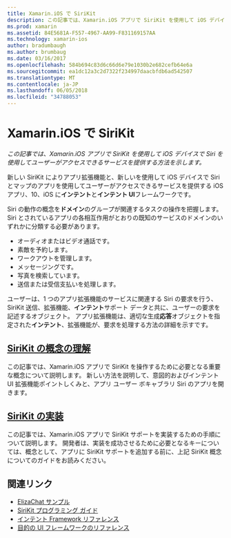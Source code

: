 ```yaml
---
title: Xamarin.iOS で SiriKit
description: この記事では、Xamarin.iOS アプリで SiriKit を使用して iOS デバイスで Siri を使用してユーザーがアクセスできるサービスを提供する方法を示します。
ms.prod: xamarin
ms.assetid: 84E5681A-F557-4967-AA99-F831169157AA
ms.technology: xamarin-ios
author: bradumbaugh
ms.author: brumbaug
ms.date: 03/16/2017
ms.openlocfilehash: 584b694c83d6c66d6e79e1030b2e682cefb64e6a
ms.sourcegitcommit: ea1dc12a3c2d7322f234997daacbfdb6ad542507
ms.translationtype: MT
ms.contentlocale: ja-JP
ms.lasthandoff: 06/05/2018
ms.locfileid: "34788053"
---
```

# <a name="sirikit-in-xamarinios"></a>Xamarin.iOS で SiriKit

_この記事では、Xamarin.iOS アプリで SiriKit を使用して iOS デバイスで Siri を使用してユーザーがアクセスできるサービスを提供する方法を示します。_

新しい SiriKit によりアプリ拡張機能と、新しいを使用して iOS デバイスで Siri とマップのアプリを使用してユーザーがアクセスできるサービスを提供する iOS アプリ、10、iOS に**インテント**と**インテント UI**フレームワークです。

Siri の動作の概念を**ドメイン**のグループが関連するタスクの操作を把握します。 Siri とされているアプリの各相互作用がとおりの既知のサービスのドメインのいずれかに分類する必要があります。

- オーディオまたはビデオ通話です。
- 素敵を予約します。
- ワークアウトを管理します。
- メッセージングです。
- 写真を検索しています。
- 送信または受信支払いを処理します。

ユーザーは、1 つのアプリ拡張機能のサービスに関連する Siri の要求を行う、SiriKit 送信、拡張機能、**インテント**サポート データと共に、ユーザーの要求を記述するオブジェクト。 アプリ拡張機能は、適切な生成**応答**オブジェクトを指定された**インテント**、拡張機能が、要求を処理する方法の詳細を示すです。

## <a name="understanding-sirikit-conceptsiosplatformsirikitunderstanding-sirikitmd"></a>[SiriKit の概念の理解](~/ios/platform/sirikit/understanding-sirikit.md)

この記事では、Xamarin.iOS アプリで SiriKit を操作するために必要となる重要な概念について説明します。 新しい方法を説明して、意図的およびインテント UI 拡張機能ポイントしくみと、アプリ ユーザー ボキャブラリ Siri のアプリを開きます。

## <a name="implementing-sirikitiosplatformsirikitimplementing-sirikitmd"></a>[SiriKit の実装](~/ios/platform/sirikit/implementing-sirikit.md)

この記事では、Xamarin.iOS アプリで SiriKit サポートを実装するための手順について説明します。 開発者は、実装を成功させるために必要となるキーについては、概念として、アプリに SiriKit サポートを追加する前に、上記 SiriKit 概念についてのガイドをお読みください。





## <a name="related-links"></a>関連リンク

- [ElizaChat サンプル](https://developer.xamarin.com/samples/monotouch/ios10/ElizaChat/)
- [SiriKit プログラミング ガイド](https://developer.apple.com/library/prerelease/content/documentation/Intents/Conceptual/SiriIntegrationGuide/index.html)
- [インテント Framework リファレンス](https://developer.apple.com/reference/intents)
- [目的の UI フレームワークのリファレンス](https://developer.apple.com/reference/intentsui)
